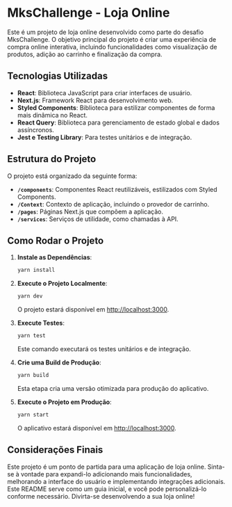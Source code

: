 # MksChallenge - Loja Online

Este é um projeto de loja online desenvolvido como parte do desafio MksChallenge. O objetivo principal do projeto é criar uma experiência de compra online interativa, incluindo funcionalidades como visualização de produtos, adição ao carrinho e finalização da compra.

## Tecnologias Utilizadas

- **React**: Biblioteca JavaScript para criar interfaces de usuário.
- **Next.js**: Framework React para desenvolvimento web.
- **Styled Components**: Biblioteca para estilizar componentes de forma mais dinâmica no React.
- **React Query**: Biblioteca para gerenciamento de estado global e dados assíncronos.
- **Jest e Testing Library**: Para testes unitários e de integração.

## Estrutura do Projeto

O projeto está organizado da seguinte forma:

- **`/components`**: Componentes React reutilizáveis, estilizados com Styled Components.
- **`/Context`**: Contexto de aplicação, incluindo o provedor de carrinho.
- **`/pages`**: Páginas Next.js que compõem a aplicação.
- **`/services`**: Serviços de utilidade, como chamadas à API.

## Como Rodar o Projeto

1. **Instale as Dependências**:

   ```bash
   yarn install
   ```

2. **Execute o Projeto Localmente**:

   ```bash
   yarn dev
   ```

   O projeto estará disponível em [http://localhost:3000](http://localhost:3000).

3. **Execute Testes**:

   ```bash
   yarn test
   ```

   Este comando executará os testes unitários e de integração.

4. **Crie uma Build de Produção**:

   ```bash
   yarn build
   ```

   Esta etapa cria uma versão otimizada para produção do aplicativo.

5. **Execute o Projeto em Produção**:

   ```bash
   yarn start
   ```

   O aplicativo estará disponível em [http://localhost:3000](http://localhost:3000).

## Considerações Finais

Este projeto é um ponto de partida para uma aplicação de loja online. Sinta-se à vontade para expandi-lo adicionando mais funcionalidades, melhorando a interface do usuário e implementando integrações adicionais. Este README serve como um guia inicial, e você pode personalizá-lo conforme necessário. Divirta-se desenvolvendo a sua loja online!